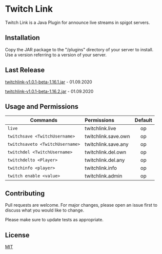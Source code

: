 # Twitch Link

Twitch Link is a Java Plugin for announce live streams in spigot servers.

## Installation

Copy the JAR package to the "/plugins" directory of your server  to install. Use a version referring to a version of your server.

## Last Release
[twitchlink-v1.0.1-beta-1.16.1.jar](https://github.com/Matheuswells/twitchlink/raw/master/out/artifacts/1.16.1/twitchlink_v1_0_1_beta_1_16_1/twitchlink-v1.0.1-beta-1.16.1.jar) - 01.09.2020

[twitchlink-v1.0.1-beta-1.16.2.jar](https://github.com/Matheuswells/twitchlink/raw/master/out/artifacts/1.16.2/twitchlink_v1_0_1_beta_1_16_2/twitchlink-v1.0.1-beta-1.16.2.jar) - 01.09.2020


## Usage and Permissions

| Commands                                     | Permissions        |Default |
| -------------------------------------------- |:-------------------|:------:|
| ```live```                                   | twitchlink.live    |   op   |
| ```twitchsave <TwitchUsername>```            | twitchlink.save.own|   op   |
| ```twitchsaveto <TwitchUsername>```          | twitchlink.save.any|   op   |
| ```twitchdel <TwitchUsername>```             | twitchlink.del.own |   op   |
| ```twitchdelto <Player>```                   | twitchlink.del.any |   op   |
| ```twitchinfo <player>```                    | twitchlink.info    |   op   |
| ```twitch enable <value>```                  | twitchlink.admin   |   op   |





## Contributing
Pull requests are welcome. For major changes, please open an issue first to discuss what you would like to change.

Please make sure to update tests as appropriate.

## License
[MIT](https://choosealicense.com/licenses/mit/)
